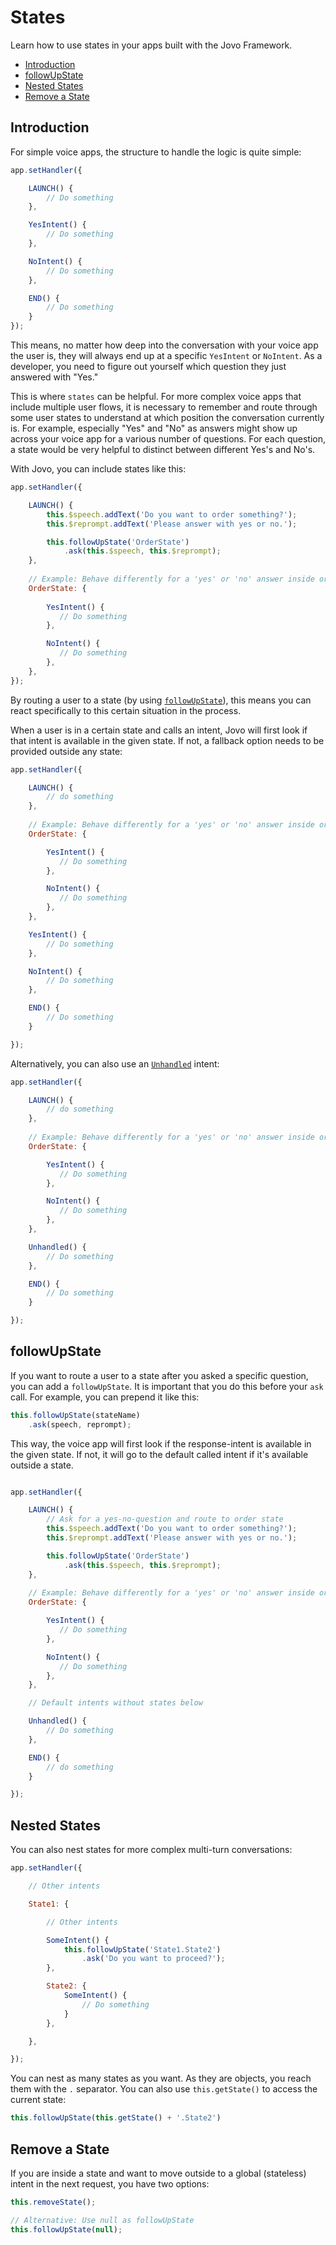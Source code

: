 # States

Learn how to use states in your apps built with the Jovo Framework.

* [Introduction](#introduction)
* [followUpState](#followupstate)
* [Nested States](#nested-states)
* [Remove a State](#remove-a-state)


## Introduction

For simple voice apps, the structure to handle the logic is quite simple:

```javascript
app.setHandler({

    LAUNCH() {
        // Do something
    },

    YesIntent() {
        // Do something
    },

    NoIntent() {
        // Do something
    },

    END() {
        // Do something
    }
});
```

This means, no matter how deep into the conversation with your voice app the user is, they will always end up at a specific `YesIntent` or `NoIntent`. As a developer, you need to figure out yourself which question they just answered with "Yes."

This is where `states` can be helpful. For more complex voice apps that include multiple user flows, it is necessary to remember and route through some user states to understand at which position the conversation currently is. For example, especially "Yes" and "No" as answers might show up across your voice app for a various number of questions. For each question, a state would be very helpful to distinct between different Yes's and No's.

With Jovo, you can include states like this:

```javascript
app.setHandler({

    LAUNCH() {
        this.$speech.addText('Do you want to order something?');
        this.$reprompt.addText('Please answer with yes or no.');

        this.followUpState('OrderState')
            .ask(this.$speech, this.$reprompt);
    },
    
    // Example: Behave differently for a 'yes' or 'no' answer inside order state
    OrderState: {
        
        YesIntent() {
           // Do something
        },

        NoIntent() {
           // Do something
        },
    },
});
```

By routing a user to a state (by using [`followUpState`](#followupstate)), this means you can react specifically to this certain situation in the process.

When a user is in a certain state and calls an intent, Jovo will first look if that intent is available in the given state. If not, a fallback option needs to be provided outside any state:

```javascript
app.setHandler({

    LAUNCH() {
        // do something
    },
    
    // Example: Behave differently for a 'yes' or 'no' answer inside order state
    OrderState: {

        YesIntent() {
           // Do something
        },

        NoIntent() {
           // Do something
        },
    },

    YesIntent() {
        // Do something
    },

    NoIntent() {
        // Do something
    },

    END() {
        // Do something
    }

});
```

Alternatively, you can also use an [`Unhandled`](./intents.md#unhandled './intents#unhandled') intent:

```javascript
app.setHandler({

    LAUNCH() {
        // do something
    },
    
    // Example: Behave differently for a 'yes' or 'no' answer inside order state
    OrderState: {

        YesIntent() {
           // Do something
        },

        NoIntent() {
           // Do something
        },
    },

    Unhandled() {
        // Do something
    },

    END() {
        // Do something
    }

});
```

## followUpState

If you want to route a user to a state after you asked a specific question, you can add a `followUpState`. It is important that you do this before your `ask` call. For example, you can prepend it like this:

```javascript
this.followUpState(stateName)
    .ask(speech, reprompt);
```

This way, the voice app will first look if the response-intent is available in the given state. If not, it will go to the default called intent if it's available outside a state.

```javascript

app.setHandler({

    LAUNCH() {
        // Ask for a yes-no-question and route to order state
        this.$speech.addText('Do you want to order something?');
        this.$reprompt.addText('Please answer with yes or no.');

        this.followUpState('OrderState')
            .ask(this.$speech, this.$reprompt);
    },
    
    // Example: Behave differently for a 'yes' or 'no' answer inside order state
    OrderState: {

        YesIntent() {
           // Do something
        },

        NoIntent() {
           // Do something
        },
    },

    // Default intents without states below

    Unhandled() {
        // Do something
    },

    END() {
        // do something
    }

});
```

## Nested States

You can also nest states for more complex multi-turn conversations:

```javascript
app.setHandler({

    // Other intents

    State1: {

        // Other intents

        SomeIntent() {
            this.followUpState('State1.State2')
                .ask('Do you want to proceed?');
        },

        State2: {
            SomeIntent() {
                // Do something
            }
        },

    },

});
```

You can nest as many states as you want. As they are objects, you reach them with the `.` separator. You can also use `this.getState()` to access the current state:

```javascript
this.followUpState(this.getState() + '.State2')
```

## Remove a State

If you are inside a state and want to move outside to a global (stateless) intent in the next request, you have two options:

```javascript
this.removeState();

// Alternative: Use null as followUpState
this.followUpState(null);
```


<!--[metadata]: { "description": "Learn how to use states in your apps with the Jovo Framework.", "route": "routing/states" }-->
